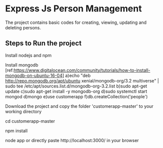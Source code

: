 # Express Js Person Management

The project contains basic codes for creating, viewing, updating and deleting persons.

## Steps to Run the project

 Install nodejs and npm
 
 Install mongodb [ref:https://www.digitalocean.com/community/tutorials/how-to-install-mongodb-on-ubuntu-16-04]
    a)echo "deb http://repo.mongodb.org/apt/ubuntu xenial/mongodb-org/3.2 multiverse" | sudo tee /etc/apt/sources.list.d/mongodb-org-3.2.list
    b)sudo apt-get update
    c)sudo apt-get install -y mongodb-org
    d)sudo systemctl start mongod
    d)mongo
    e)use customerapp
    f)db.createCollection('people')
    
 
 Download the project and copy the folder 'customerapp-master' to your working directory
 
 cd customerapp-master
 
 npm install
 
 node app or directly paste  http://localhost:3000/ in your browser